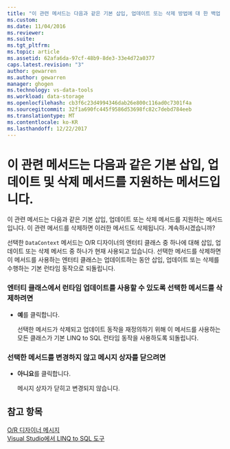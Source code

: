 ```yaml
---
title: "이 관련 메서드는 다음과 같은 기본 삽입, 업데이트 또는 삭제 방법에 대 한 백업 메서드에 | Microsoft Docs"
ms.custom: 
ms.date: 11/04/2016
ms.reviewer: 
ms.suite: 
ms.tgt_pltfrm: 
ms.topic: article
ms.assetid: 62afa6da-97cf-48b9-8de3-33e4d72a0377
caps.latest.revision: "3"
author: gewarren
ms.author: gewarren
manager: ghogen
ms.technology: vs-data-tools
ms.workload: data-storage
ms.openlocfilehash: cb3f6c23d4994346dab26e800c116ad0c7301f4a
ms.sourcegitcommit: 32f1a690fc445f9586d53698fc82c7debd784eeb
ms.translationtype: MT
ms.contentlocale: ko-KR
ms.lasthandoff: 12/22/2017
---
```

# <a name="this-related-method-is-the-backing-method-for-the-following-default-insert-update-or-delete-methods"></a>이 관련 메서드는 다음과 같은 기본 삽입, 업데이트 및 삭제 메서드를 지원하는 메서드입니다.
이 관련 메서드는 다음과 같은 기본 삽입, 업데이트 또는 삭제 메서드를 지원하는 메서드입니다. 이 관련 메서드를 삭제하면 이러한 메서드도 삭제됩니다. 계속하시겠습니까?  
  
 선택한 `DataContext` 메서드는 O/R 디자이너의 엔터티 클래스 중 하나에 대해 삽입, 업데이트 또는 삭제 메서드 중 하나가 현재 사용되고 있습니다. 선택한 메서드를 삭제하면 이 메서드를 사용하는 엔터티 클래스는 업데이트하는 동안 삽입, 업데이트 또는 삭제를 수행하는 기본 런타임 동작으로 되돌립니다.  
  
### <a name="to-delete-the-selected-method-causing-the-entity-class-to-use-runtime-updates"></a>엔터티 클래스에서 런타임 업데이트를 사용할 수 있도록 선택한 메서드를 삭제하려면  
  
-   **예**를 클릭합니다.  
  
     선택한 메서드가 삭제되고 업데이트 동작을 재정의하기 위해 이 메서드를 사용하는 모든 클래스가 기본 LINQ to SQL 런타임 동작을 사용하도록 되돌립니다.  
  
### <a name="to-close-the-message-box-leaving-the-selected-method-unchanged"></a>선택한 메서드를 변경하지 않고 메시지 상자를 닫으려면  
  
-   **아니요**를 클릭합니다.  
  
     메시지 상자가 닫히고 변경되지 않습니다.  
  
## <a name="see-also"></a>참고 항목
[O/R 디자이너 메시지](../data-tools/o-r-designer-messages.md)  
[Visual Studio에서 LINQ to SQL 도구](../data-tools/linq-to-sql-tools-in-visual-studio2.md)